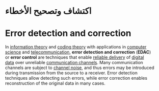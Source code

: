
# اكتشاف وتصحيح الأخطاء

# Error detection and correction

In [information theory](https://en.wikipedia.org/wiki/Information_theory "Information theory") and [coding theory](https://en.wikipedia.org/wiki/Coding_theory "Coding theory") with applications in [computer science](https://en.wikipedia.org/wiki/Computer_science "Computer science") and [telecommunication](https://en.wikipedia.org/wiki/Telecommunication "Telecommunication"), **error detection and correction** (**EDAC**) or **error control** are techniques that enable [reliable delivery](https://en.wikipedia.org/wiki/Reliability_(computer_networking) "Reliability (computer networking)") of [digital data](https://en.wikipedia.org/wiki/Digital_data "Digital data") over unreliable [communication channels](https://en.wikipedia.org/wiki/Communication_channel "Communication channel"). Many communication channels are subject to [channel noise](https://en.wikipedia.org/wiki/Channel_noise "Channel noise"), and thus errors may be introduced during transmission from the source to a receiver. Error detection techniques allow detecting such errors, while error correction enables reconstruction of the original data in many cases.



